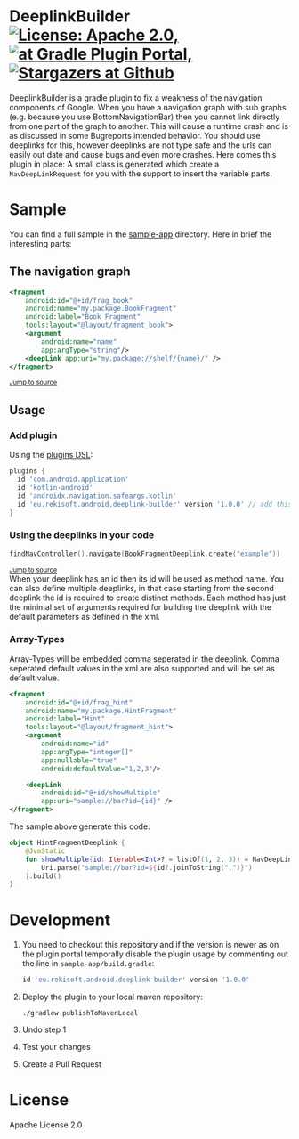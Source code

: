 # DeeplinkBuilder [![License: Apache 2.0,][license-img]][license-url] [![at Gradle Plugin Portal,][gradle-img]](gradle-url) [![Stargazers at Github][star-img]][star-url]

DeeplinkBuilder is a gradle plugin to fix a weakness of the navigation components of Google. When
you have a navigation graph with sub graphs (e.g. because you use BottomNavigationBar) then you
cannot link directly from one part of the graph to another. This will cause a runtime crash and is
as discussed in some Bugreports intended behavior. You should use deeplinks for this, however
deeplinks are not type safe and the urls can easily out date and cause bugs and even more crashes.
Here comes this plugin in place: A small class is generated which create a `NavDeepLinkRequest` for
you with the support to insert the variable parts.

# Sample

You can find a full sample in the [sample-app](./sample-app) directory. Here in brief the
interesting parts:

## The navigation graph
```xml
<fragment
    android:id="@+id/frag_book"
    android:name="my.package.BookFragment"
    android:label="Book Fragment"
    tools:layout="@layout/fragment_book">
    <argument
        android:name="name"
        app:argType="string"/>
    <deepLink app:uri="my.package://shelf/{name}/" />
</fragment>
```
<sup>[Jump to source](./sample-app/src/main/res/navigation/sample.xml#L53-L62)</sup>

## Usage

### Add plugin
Using the [plugins DSL](https://docs.gradle.org/current/userguide/plugins.html#sec:plugins_block):

```groovy
plugins {
  id 'com.android.application'
  id 'kotlin-android'
  id 'androidx.navigation.safeargs.kotlin'
  id 'eu.rekisoft.android.deeplink-builder' version '1.0.0' // add this line
}
```

### Using the deeplinks in your code

```kotlin
findNavController().navigate(BookFragmentDeeplink.create("example"))
```
<sup>[Jump to source](./sample-app/src/main/java/eu/rekisoft/android/deeplink/HomeFragment.kt#L22)</sup>  
When your deeplink has an id then its id will be used as method name. You can also define multiple
deeplinks, in that case starting from the second deeplink the id is required to create distinct
methods. Each method has just the minimal set of arguments required for building the deeplink with
the default parameters as defined in the xml.

### Array-Types
Array-Types will be embedded comma seperated in the deeplink. Comma seperated default values in the
xml are also supported and will be set as default value.

```xml
<fragment
    android:id="@+id/frag_hint"
    android:name="my.package.HintFragment"
    android:label="Hint"
    tools:layout="@layout/fragment_hint">
    <argument
        android:name="id"
        app:argType="integer[]"
        app:nullable="true"
        android:defaultValue="1,2,3"/>

    <deepLink
        android:id="@+id/showMultiple"
        app:uri="sample://bar?id={id}" />
</fragment>
```

The sample above generate this code:
```kotlin
object HintFragmentDeeplink {
    @JvmStatic
    fun showMultiple(id: Iterable<Int>? = listOf(1, 2, 3)) = NavDeepLinkRequest.Builder.fromUri(
        Uri.parse("sample://bar?id=${id?.joinToString(",")}")
    ).build()
}
```

# Development

1. You need to checkout this repository and if the version is newer as on the plugin portal temporally
   disable the plugin usage by commenting out the line in `sample-app/build.gradle`:

    ```groovy
    id 'eu.rekisoft.android.deeplink-builder' version '1.0.0'
    ```

2. Deploy the plugin to your local maven repository:

    ```shell
    ./gradlew publishToMavenLocal
    ```
    
3. Undo step 1
4. Test your changes
5. Create a Pull Request

# License

Apache License 2.0

[license-img]: https://img.shields.io/github/license/rekire/DeeplinkBuilder
[license-url]: ./LICENSE
[gradle-img]: https://img.shields.io/gradle-plugin-portal/v/eu.rekisoft.android.deeplink-builder
[gradle-url]: https://plugins.gradle.org/plugin/eu.rekisoft.android.deeplink-builder
[star-img]: https://img.shields.io/github/stars/rekire/DeeplinkBuilder.svg?style=social&label=Star&maxAge=3600
[star-url]: https://github.com/rekire/DeeplinkBuilder/stargazers
